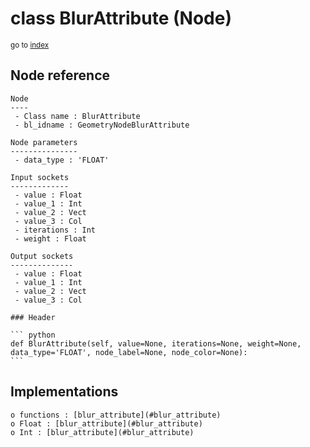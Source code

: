 # class BlurAttribute (Node)

<sub>go to [index](/docs/index.md)</sub>
    
## Node reference

    Node
    ----
     - Class name : BlurAttribute
     - bl_idname : GeometryNodeBlurAttribute
    
    Node parameters
    ---------------
     - data_type : 'FLOAT'
    
    Input sockets
    -------------
     - value : Float
     - value_1 : Int
     - value_2 : Vect
     - value_3 : Col
     - iterations : Int
     - weight : Float
    
    Output sockets
    --------------
     - value : Float
     - value_1 : Int
     - value_2 : Vect
     - value_3 : Col
    
    ### Header

    ``` python
    def BlurAttribute(self, value=None, iterations=None, weight=None, data_type='FLOAT', node_label=None, node_color=None):
    ```
    
## Implementations

    o functions : [blur_attribute](#blur_attribute)
    o Float : [blur_attribute](#blur_attribute) 
    o Int : [blur_attribute](#blur_attribute) 
    
    
